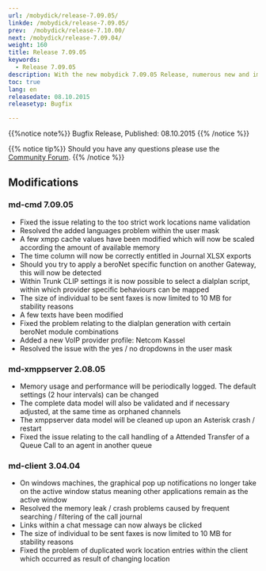 ```yaml
---
url: /mobydick/release-7.09.05/
linkde: /mobydick/release-7.09.05/
prev:  /mobydick/release-7.10.00/
next: /mobydick/release-7.09.04/
weight: 160
title: Release 7.09.05
keywords: 
  - Release 7.09.05
description: With the new mobydick 7.09.05 Release, numerous new and improved functions are now available.
toc: true
lang: en
releasedate: 08.10.2015 
releasetyp: Bugfix

---
```


{{%notice note%}}
Bugfix Release, Published: 08.10.2015 
{{% /notice %}}

{{% notice tip%}}
Should you have any questions please use the [Community Forum](http://community.pascom.net/forum.php?langid=6 "Visit our Forum").
{{% /notice %}}

## Modifications


### md-cmd 7.09.05

*   Fixed the issue relating to the too strict work locations name validation
*   Resolved the added languages problem within the user mask 
*   A few xmpp cache values have been modified which will now be scaled according the amount of available memory
*   The time column will now be correctly entitled in Journal XLSX exports
*   Should you try to apply a beroNet specific function on another Gateway, this will now be detected
*   Within Trunk CLIP settings it is now possible to select a dialplan script, within which provider specific behaviours can be mapped
*   The size of individual to be sent faxes is now limited to 10 MB for stability reasons
*   A few texts have been modified
*   Fixed the problem relating to the dialplan generation with certain beroNet module combinations
*   Added a new VoIP provider profile: Netcom Kassel
*   Resolved the issue with the yes / no dropdowns in the user mask

### md-xmppserver 2.08.05

*   Memory usage and performance will be periodically logged. The default settings (2 hour intervals) can be changed
*   The complete data model will also be validated and if necessary adjusted, at the same time as orphaned channels
*   The xmppserver data model will be cleaned up upon an Asterisk crash / restart
*   Fixed the issue relating to the call handling of a Attended Transfer of a Queue Call to an agent in another queue

### md-client 3.04.04

*   On windows machines, the graphical pop up notifications no longer take on the active window status meaning other applications remain as the active window
*   Resolved the memory leak / crash problems caused by frequent searching / filtering of the call journal
*   Links within a chat message can now always be clicked
*   The size of individual to be sent faxes is now limited to 10 MB for stability reasons
*   Fixed the problem of duplicated work location entries within the client which occurred as result of changing location